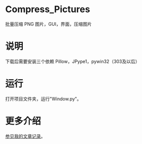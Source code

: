 # Compress_Pictures
批量压缩 PNG 图片，GUI，界面，压缩图片

# 说明
下载后需要安装三个依赖
Pillow，JPype1，pywin32（303及以后）

# 运行
打开项目文件夹，运行"Window.py"。

# 更多介绍
[参见我的文章记录](https://blog.zeksay.cn/f95b97f5690b41aea55ab84db8b548bb)。
